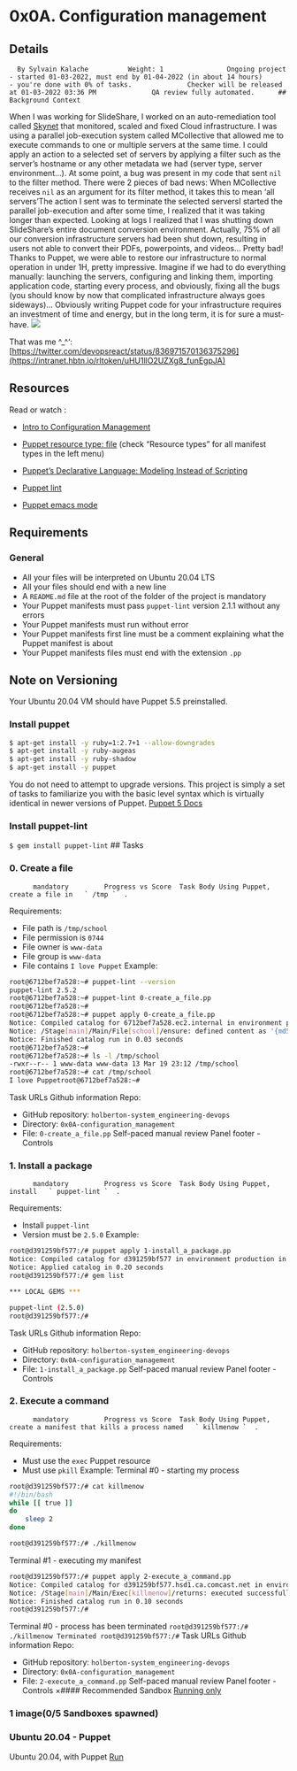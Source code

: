# 0x0A. Configuration management
## Details
      By Sylvain Kalache          Weight: 1                Ongoing project - started 01-03-2022, must end by 01-04-2022 (in about 14 hours)          - you're done with 0% of tasks.              Checker will be released at 01-03-2022 03:36 PM              QA review fully automated.      ## Background Context
[](https://youtu.be/ogYLFyp68cI) 

When I was working for SlideShare, I worked on an auto-remediation tool called  [Skynet](https://intranet.hbtn.io/rltoken/ftFvBjxNPLoWcF9eHaK8yw) 
  that monitored, scaled and fixed Cloud infrastructure. I was using a parallel job-execution system called MCollective that allowed me to execute commands to one or multiple servers at the same time. I could apply an action to a selected set of servers by applying a filter such as the server’s hostname or any other metadata we had (server type, server environment…). At some point, a bug was present in my code that sent   ` nil `   to the filter method. 
There were 2 pieces of bad news:
When MCollective receives  ` nil `  as an argument for its filter method, it takes this to mean ‘all servers’The action I sent was to terminate the selected serversI started the parallel job-execution and after some time, I realized that it was taking longer than expected. Looking at logs I realized that I was shutting down SlideShare’s entire document conversion environment. Actually, 75% of all our conversion infrastructure servers had been shut down, resulting in users not able to convert their PDFs, powerpoints, and videos… Pretty bad!
Thanks to Puppet, we were able to restore our infrastructure to normal operation in under 1H, pretty impressive. Imagine if we had to do everything manually: launching the servers, configuring and linking them, importing application code, starting every process, and obviously, fixing all the bugs (you should know by now that complicated infrastructure always goes sideways)…
Obviously writing Puppet code for your infrastructure requires an investment of time and energy, but in the long term, it is for sure a must-have.
 ![](https://s3.amazonaws.com/intranet-projects-files/holbertonschool-sysadmin_devops/292/4i8il3B.gif) 

That was me ^_^‘:  [https://twitter.com/devopsreact/status/836971570136375296](https://intranet.hbtn.io/rltoken/uHU1llO2UZXg8_funEgpJA) 

## Resources
Read or watch :
* [Intro to Configuration Management](https://intranet.hbtn.io/rltoken/r-NmkYO8bxIKp2qEx2ZjKQ) 

* [Puppet resource type: file](https://intranet.hbtn.io/rltoken/D0-IO_SIZSXYLKJs2BitYA) 
 (check “Resource types” for all manifest types in the left menu)
* [Puppet’s Declarative Language: Modeling Instead of Scripting](https://intranet.hbtn.io/rltoken/Fqmb5rnChQgYAypvKoTxAQ) 

* [Puppet lint](https://intranet.hbtn.io/rltoken/oezu0m_hJ8nEVA6a9o17Tw) 

* [Puppet emacs mode](https://intranet.hbtn.io/rltoken/N70cVw8mG3707He-OxjP1w) 

## Requirements
### General
* All your files will be interpreted on Ubuntu 20.04 LTS
* All your files should end with a new line
* A  ` README.md `  file at the root of the folder of the project is mandatory
* Your Puppet manifests must pass  ` puppet-lint `  version 2.1.1 without any errors
* Your Puppet manifests must run without error
* Your Puppet manifests first line must be a comment explaining what the Puppet manifest is about
* Your Puppet manifests files must end with the extension  ` .pp ` 
## Note on Versioning
Your Ubuntu 20.04 VM should have Puppet 5.5 preinstalled. 
### Install puppet
```bash
$ apt-get install -y ruby=1:2.7+1 --allow-downgrades
$ apt-get install -y ruby-augeas
$ apt-get install -y ruby-shadow
$ apt-get install -y puppet

```
You do  not  need to attempt to upgrade versions. This project is simply a set of tasks to familiarize you with the basic level syntax which is virtually identical in newer versions of Puppet. 
[Puppet 5 Docs](https://intranet.hbtn.io/rltoken/_xOod_Lzz8WKTbhpG5SWLQ) 

### Install puppet-lint
 ` $ gem install puppet-lint
 ` ## Tasks
### 0. Create a file
          mandatory         Progress vs Score  Task Body Using Puppet, create a file in   ` /tmp `  .
Requirements:
* File path is  ` /tmp/school ` 
* File permission is  ` 0744 ` 
* File owner is  ` www-data ` 
* File group is  ` www-data ` 
* File contains  ` I love Puppet ` 
Example:
```bash
root@6712bef7a528:~# puppet-lint --version
puppet-lint 2.5.2
root@6712bef7a528:~# puppet-lint 0-create_a_file.pp
root@6712bef7a528:~# 
root@6712bef7a528:~# puppet apply 0-create_a_file.pp
Notice: Compiled catalog for 6712bef7a528.ec2.internal in environment production in 0.04 seconds
Notice: /Stage[main]/Main/File[school]/ensure: defined content as '{md5}f1b70c2a42a98d82224986a612400db9'
Notice: Finished catalog run in 0.03 seconds
root@6712bef7a528:~#
root@6712bef7a528:~# ls -l /tmp/school
-rwxr--r-- 1 www-data www-data 13 Mar 19 23:12 /tmp/school
root@6712bef7a528:~# cat /tmp/school
I love Puppetroot@6712bef7a528:~#

```
 Task URLs  Github information Repo:
* GitHub repository:  ` holberton-system_engineering-devops ` 
* Directory:  ` 0x0A-configuration_management ` 
* File:  ` 0-create_a_file.pp ` 
 Self-paced manual review  Panel footer - Controls 
### 1. Install a package
          mandatory         Progress vs Score  Task Body Using Puppet, install   ` puppet-lint `  .
Requirements:
* Install  ` puppet-lint ` 
* Version must be  ` 2.5.0 ` 
Example:
```bash
root@d391259bf577:/# puppet apply 1-install_a_package.pp
Notice: Compiled catalog for d391259bf577 in environment production in 0.14 seconds
Notice: Applied catalog in 0.20 seconds
root@d391259bf577:/# gem list

*** LOCAL GEMS ***

puppet-lint (2.5.0)
root@d391259bf577:/#

```
 Task URLs  Github information Repo:
* GitHub repository:  ` holberton-system_engineering-devops ` 
* Directory:  ` 0x0A-configuration_management ` 
* File:  ` 1-install_a_package.pp ` 
 Self-paced manual review  Panel footer - Controls 
### 2. Execute a command
          mandatory         Progress vs Score  Task Body Using Puppet, create a manifest that kills a process named   ` killmenow `  .
Requirements:
* Must use the  ` exec `  Puppet resource
* Must use  ` pkill ` 
Example:
Terminal #0 - starting my process
```bash
root@d391259bf577:/# cat killmenow
#!/bin/bash
while [[ true ]]
do
    sleep 2
done

root@d391259bf577:/# ./killmenow

```
Terminal #1 - executing my manifest 
```bash
root@d391259bf577:/# puppet apply 2-execute_a_command.pp
Notice: Compiled catalog for d391259bf577.hsd1.ca.comcast.net in environment production in 0.01 seconds
Notice: /Stage[main]/Main/Exec[killmenow]/returns: executed successfully
Notice: Finished catalog run in 0.10 seconds
root@d391259bf577:/# 

```
Terminal #0 - process has been terminated
 ` root@d391259bf577:/# ./killmenow
Terminated
root@d391259bf577:/#
 `  Task URLs  Github information Repo:
* GitHub repository:  ` holberton-system_engineering-devops ` 
* Directory:  ` 0x0A-configuration_management ` 
* File:  ` 2-execute_a_command.pp ` 
 Self-paced manual review  Panel footer - Controls 
×#### Recommended Sandbox
[Running only]() 
### 1 image(0/5 Sandboxes spawned)
### Ubuntu 20.04 - Puppet
Ubuntu 20.04, with Puppet
[Run]() 
